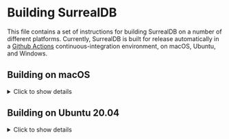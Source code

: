 # Building SurrealDB

This file contains a set of instructions for building SurrealDB on a number of different platforms. Currently, SurrealDB is built for release automatically in a [Github Actions](https://github.com/surrealdb/surrealdb/actions) continuous-integration environment, on macOS, Ubuntu, and Windows.

## Building on macOS

<details><summary>Click to show details</summary>
	
### ✅ Compile for macOS
```bash
# Setup
brew install cmake
rustup target add x86_64-apple-darwin
rustup target add aarch64-apple-darwin
# Compile for x86_64-apple-darwin
cargo build --release --locked --target x86_64-apple-darwin
# Compile for aarch64-apple-darwin
cargo build --release --locked --target aarch64-apple-darwin
```

### ❌ Cross-compile for Linux
<sub>This does not yet build successfully</sub>
```bash
# Setup
brew install cmake
brew tap messense/macos-cross-toolchains
brew install x86_64-unknown-linux-gnu
brew install aarch64-unknown-linux-gnu
rustup target add x86_64-unknown-linux-gnu
rustup target add aarch64-unknown-linux-gnu
# Compile for x86_64-unknown-linux-gnu
export CC_x86_64_unknown_linux_gnu=x86_64-unknown-linux-gnu-gcc
export CXX_x86_64_unknown_linux_gnu=x86_64-unknown-linux-gnu-g++
export AR_x86_64_unknown_linux_gnu=x86_64-unknown-linux-gnu-ar
export CARGO_TARGET_X86_64_UNKNOWN_LINUX_GNU_LINKER=x86_64-unknown-linux-gnu-gcc
cargo build --release --locked --target x86_64-unknown-linux-gnu
# Compile for aarch64-unknown-linux-gnu
export CC_aarch64_unknown_linux_gnu=aarch64-unknown-linux-gnu-gcc
export CXX_aarch64_unknown_linux_gnu=aarch64-unknown-linux-gnu-g++
export AR_aarch64_unknown_linux_gnu=aarch64-unknown-linux-gnu-ar
export CARGO_TARGET_AARCH64_UNKNOWN_LINUX_GNU_LINKER=aarch64-unknown-linux-gnu-gcc
cargo build --release --locked --target aarch64-unknown-linux-gnu
```

### ❌ Cross-compile for Windows
<sub>This does not yet build successfully</sub>
```bash
# Setup
brew install cmake mingw-w64
rustup target add x86_64-pc-windows-gnu
# Compile for x86_64-w64-mingw32-gcc
export CC_x86_64_pc_windows_gnu=x86_64-w64-mingw32-gcc
export CARGO_TARGET_X86_64_PC_WINDOWS_GNU_LINKER=x86_64-w64-mingw32-gcc
cargo build --release --locked --target x86_64-pc-windows-gnu
```

### ❌ Cross-compile for Raspberry Pi
<sub>This does not yet build successfully</sub>
```bash
# Setup
brew install cmake arm-linux-gnueabihf-binutils
rustup target add armv7-unknown-linux-musleabihf
# Compile for armv7-unknown-linux-musleabihf
cargo build --target armv7-unknown-linux-musleabihf
```

### ❌ Cross-compile for Linux (Musl)
<sub>This does not yet build successfully</sub>
```bash
docker pull clux/muslrust:stable
docker run --pull --rm -v $PWD:/volume -t clux/muslrust:stable cargo build --release --target x86_64-unknown-linux-musl
```
	
</details>

## Building on Ubuntu 20.04

<details><summary>Click to show details</summary>

### ✅ Compile for Linux
```bash
# Setup
sudo apt-get -y update
sudo apt-get -y install llvm cmake clang-11 binutils
sudo apt-get -y install musl-tools qemu-user libc6-dev-arm64-cross
sudo apt-get -y install g++-aarch64-linux-gnu gcc-aarch64-linux-gnu
rustup target add x86_64-unknown-linux-gnu
rustup target add aarch64-unknown-linux-gnu
# Compile for x86_64-unknown-linux-gnu
cargo build --release --locked --target x86_64-unknown-linux-gnu
# Compile for x86_64-unknown-linux-gnu
cargo build --release --locked --target aarch64-unknown-linux-gnu
```

### ❌ Cross-compile for Windows
<sub>This does not yet build successfully</sub>
```bash
# Setup
sudo apt-get -y update
sudo apt-get -y install llvm cmake clang-11 binutils mingw-w64
rustup target add x86_64-pc-windows-gnu
# Compile for x86_64-pc-windows-gnu
export CC_x86_64_pc_windows_gnu=x86_64-w64-mingw32-gcc
export CARGO_TARGET_X86_64_PC_WINDOWS_GNU_LINKER=x86_64-w64-mingw32-gcc
cargo build --release --locked --target x86_64-pc-windows-gnu
```

### ❌ Cross-compile for Raspberry Pi
<sub>This does not yet build successfully</sub>
```bash
# Setup
sudo apt-get -y update
sudo apt-get -y install llvm cmake clang-11 binutils
sudo apt-get -y install -y g++-arm-linux-gnueabihf gcc-arm-linux-gnueabihf
rustup target add armv7-unknown-linux-gnueabihf
# Compile for armv7-unknown-linux-musleabihf
cargo build --release --locked --target armv7-unknown-linux-musleabihf
```

### ❌ Cross-compile for Linux (Musl)
<sub>This does not yet build successfully</sub>
```bash
docker pull clux/muslrust:stable
docker run --pull --rm -v $PWD:/volume -t clux/muslrust:stable cargo build --release --target x86_64-unknown-linux-musl
```

</details>
